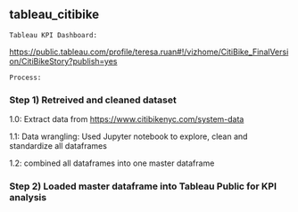 ## tableau_citibike
```
Tableau KPI Dashboard: 
```
https://public.tableau.com/profile/teresa.ruan#!/vizhome/CitiBike_FinalVersion/CitiBikeStory?publish=yes

```
Process:
```
### Step 1) Retreived and cleaned dataset

1.0: Extract data from https://www.citibikenyc.com/system-data

1.1: Data wrangling:  Used Jupyter notebook to explore, clean and standardize all dataframes

1.2: combined all dataframes into one master dataframe




### Step 2) Loaded master dataframe into Tableau Public for KPI analysis 

